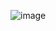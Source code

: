 ![image](https://user-images.githubusercontent.com/68897529/233829334-7592864c-1928-4e9f-b719-3ba1080ae721.png)
